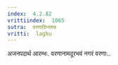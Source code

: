```yaml
---
index:  4.2.82
vrittiindex:  1065
sutra:  वरणादिभ्यश्च
vritti:  laghu 
---
```


अजनपदार्थ आरम्भः. वरणानामदूरभवं नगरं वरणाः..

